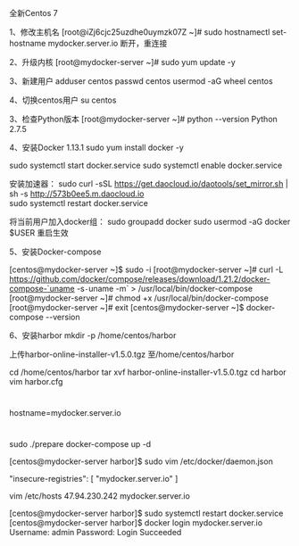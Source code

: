
全新Centos 7

1、修改主机名
[root@iZj6cjc25uzdhe0uymzk07Z ~]#  sudo hostnamectl set-hostname  mydocker.server.io
断开，重连接

2、升级内核
[root@mydocker-server ~]# sudo yum update -y

3、新建用户
adduser centos
passwd centos
usermod -aG wheel centos

4、切换centos用户
su centos

3、检查Python版本
[root@mydocker-server ~]# python --version
Python 2.7.5

4、安装Docker 1.13.1
sudo yum install docker -y

sudo systemctl start docker.service
sudo systemctl enable docker.service

安装加速器：
sudo curl -sSL https://get.daocloud.io/daotools/set_mirror.sh | sh -s http://573b0ee5.m.daocloud.io  
sudo systemctl restart docker.service

将当前用户加入docker组：
sudo groupadd docker
sudo usermod -aG docker $USER
重启生效

5、安装Docker-compose

[centos@mydocker-server ~]$ sudo -i
[root@mydocker-server ~]# curl -L https://github.com/docker/compose/releases/download/1.21.2/docker-compose-`uname -s`-`uname -m` > /usr/local/bin/docker-compose
[root@mydocker-server ~]# chmod +x /usr/local/bin/docker-compose
[root@mydocker-server ~]# exit
[centos@mydocker-server ~]$ docker-compose --version

6、安装harbor
mkdir -p /home/centos/harbor

上传harbor-online-installer-v1.5.0.tgz 至/home/centos/harbor

cd /home/centos/harbor
tar xvf harbor-online-installer-v1.5.0.tgz
cd harbor
vim harbor.cfg
#
hostname=mydocker.server.io
#
sudo ./prepare
docker-compose up -d


[centos@mydocker-server harbor]$ sudo vim /etc/docker/daemon.json

"insecure-registries": [
    "mydocker.server.io"
  ]

vim /etc/hosts
47.94.230.242  mydocker.server.io

[centos@mydocker-server harbor]$ sudo systemctl restart docker.service
[centos@mydocker-server harbor]$ docker login mydocker.server.io
Username: admin
Password: 
Login Succeeded
